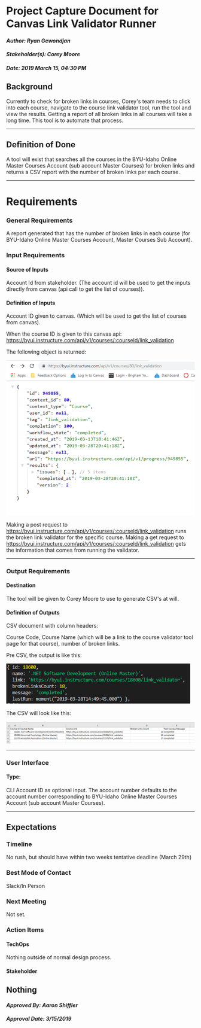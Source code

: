 # Project Capture Document for Canvas Link Validator Runner
#### *Author: Ryan Gewondjan*
#### *Stakeholder(s): Corey Moore*
#### *Date: 2019 March 15, 04:30 PM*

## Background

Currently to check for broken links in courses, Corey's team needs to click into each course, navigate to the course link validator tool, run the tool and view the results.  Getting a report of all broken links in all courses will take a long time. This tool is to automate that process.

-----

## Definition of Done

A tool will exist that searches all the courses in the BYU-Idaho Online Master Courses Account (sub account Master Courses) for broken links and returns a CSV report with the number of broken links per each course.


-----

# Requirements

### General Requirements

A report generated that has the number of broken links in each course (for BYU-Idaho Online Master Courses Account, Master Courses Sub Account).

### Input Requirements

#### Source of Inputs

Account Id from stakeholder. (The account id will be used to get the inputs directly from canvas (api call to get the list of courses)).

#### Definition of Inputs

Account ID given to canvas. (Which will be used to get the list of courses from canvas).

When the course ID is given to this canvas api: https://byui.instructure.com/api/v1/courses/:courseId/link_validation

The following object is returned:

![JSON course broken links object](./images/JSON%20Object%20Returned%20with%20Get%20Request.PNG)

Making a post request to https://byui.instructure.com/api/v1/courses/:courseId/link_validation runs the broken link validator for the specific course.
Making a get request to https://byui.instructure.com/api/v1/courses/:courseId/link_validation gets the information that comes from running the validator.

---

### Output Requirements
#### Destination

The tool will be given to Corey Moore to use to generate CSV's at will.

#### Definition of Outputs

CSV document with column headers:

Course Code, Course Name (which will be a link to the course validator tool page for that course), number of broken links.

Pre CSV, the output is like this: 

![output object pre csv](./images/outputObjectBeforeCSV.png)

The CSV will look like this:

![CSV](./images/canvasLinkValidatorCSV.PNG)

---

### User Interface

#### Type:

CLI Account ID as optional input. The account number defaults to the account number corresponding to BYU-Idaho Online Master Courses Account (sub account Master Courses).

-----

## Expectations

### Timeline

No rush, but should have within two weeks tentative deadline (March 29th)

### Best Mode of Contact

Slack/In Person

### Next Meeting

Not set.

### Action Items
<!-- Recap Meeting -->
#### TechOps
Nothing outside of normal design process.

#### Stakeholder
Nothing
-----

#### *Approved By: Aaron Shiffler*
#### *Approval Date: 3/15/2019*

